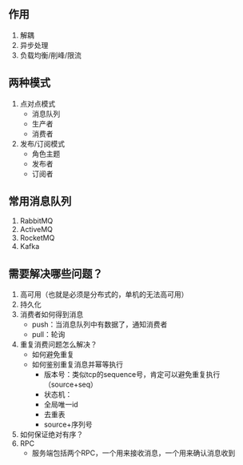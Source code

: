 
## 作用
1. 解耦
2. 异步处理
3. 负载均衡/削峰/限流
## 两种模式
1. 点对点模式
	- 消息队列
	- 生产者
	- 消费者
2. 发布/订阅模式
	- 角色主题
	- 发布者
	- 订阅者
## 常用消息队列
1. RabbitMQ
2. ActiveMQ
3. RocketMQ
4. Kafka
## 需要解决哪些问题？
1. 高可用（也就是必须是分布式的，单机的无法高可用）
2. 持久化
3. 消费者如何得到消息
	- push：当消息队列中有数据了，通知消费者
	- pull：轮询
4. 重复消费问题怎么解决？
	- 如何避免重复
	- 如何鉴别重复消息并幂等执行
		- 版本号：类似tcp的sequence号，肯定可以避免重复执行（source+seq）
		- 状态机：
		- 全局唯一id
		- 去重表
		- source+序列号
5. 如何保证绝对有序？
6. RPC
	- 服务端包括两个RPC，一个用来接收消息，一个用来确认消息收到
